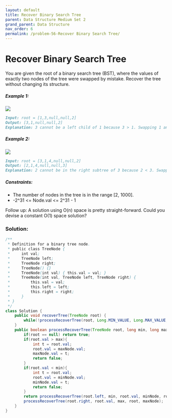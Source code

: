 ```yaml
---
layout: default
title: Recover Binary Search Tree
parent: Data Structure Medium Set 2
grand_parent: Data Structure
nav_order: 6
permalink: /problem-56-Recover Binary Search Tree/
---
```

# Recover Binary Search Tree
You are given the root of a binary search tree (BST), where the values of exactly two nodes of the tree were swapped by mistake. Recover the tree without changing its structure.

##### Example 1:
![](../../assets/images/ds/recover1.jpeg)

```markdown
Input: root = [1,3,null,null,2]
Output: [3,1,null,null,2]
Explanation: 3 cannot be a left child of 1 because 3 > 1. Swapping 1 and 3 makes the BST valid.
```
##### Example 2:
![](../../assets/images/ds/recover2.jpeg)

```markdown
Input: root = [3,1,4,null,null,2]
Output: [2,1,4,null,null,3]
Explanation: 2 cannot be in the right subtree of 3 because 2 < 3. Swapping 2 and 3 makes the BST valid.
```
##### Constraints:
* The number of nodes in the tree is in the range [2, 1000].
* -2^31 <= Node.val <= 2^31 - 1


Follow up: A solution using O(n) space is pretty straight-forward. Could you devise a constant O(1) space solution?

### Solution:
```java
/**
 * Definition for a binary tree node.
 * public class TreeNode {
 *     int val;
 *     TreeNode left;
 *     TreeNode right;
 *     TreeNode() {}
 *     TreeNode(int val) { this.val = val; }
 *     TreeNode(int val, TreeNode left, TreeNode right) {
 *         this.val = val;
 *         this.left = left;
 *         this.right = right;
 *     }
 * }
 */
class Solution {
    public void recoverTree(TreeNode root) {
        while(!processRecoverTree(root, Long.MIN_VALUE, Long.MAX_VALUE, null, null));
    }
    public boolean processRecoverTree(TreeNode root, long min, long max, TreeNode minNode, TreeNode maxNode){
        if(root == null) return true;
        if(root.val > max){
            int t = root.val;
            root.val = maxNode.val;
            maxNode.val = t;
            return false;
        }
        if(root.val < min){
            int t = root.val;
            root.val = minNode.val;
            minNode.val = t;
            return false;
        }
        return processRecoverTree(root.left, min, root.val, minNode, root) &
        processRecoverTree(root.right, root.val, max, root, maxNode);
    }
}
```